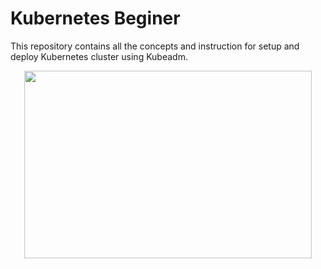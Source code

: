 # Kubernetes Beginer

This repository contains all the concepts and instruction for setup and deploy Kubernetes cluster using Kubeadm.


<p align="center">
  <img width="460" height="300" src="https://i.pinimg.com/736x/02/c1/b5/02c1b52978ff5c18766fe175a979a954.jpg">
</p>
